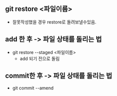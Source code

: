 ## git restore <파일이름>
- 잘못작성했을 경우 restore로 돌려보낼수있음.

## add 한 후 -> 파일 상태를 돌리는 법
- git restore --staged <파일이름>
  - add 되기 전으로 돌림

## commit한 후 -> 파일 상태를 돌리는 법
- git commit --amend